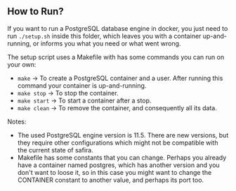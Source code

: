 ## How to Run?

If you want to run a PostgreSQL database engine in docker, you just need to run ``` ./setup.sh ``` inside this folder,
which leaves you with a container up-and-running, or informs you what you need or what went wrong.

The setup script uses a Makefile with has some commands you can run on your own:

  * ```make```       -> To create a PostgreSQL container and a user. After running this command your container is up-and-running.
  * ```make stop```  -> To stop the container.
  * ```make start``` -> To start a container after a stop.
  * ```make clean``` -> To remove the container, and consequently all its data.

Notes: 
  * The used PostgreSQL engine version is 11.5. There are new versions, but they require other configurations which might not be compatible with the current state of safira.
  * Makefile has some constants that you can change. Perhaps you already have a container named postgres, which has another version and you don't want to loose it, so in this case you might want to change the CONTAINER constant to another value, and perhaps its port too.

